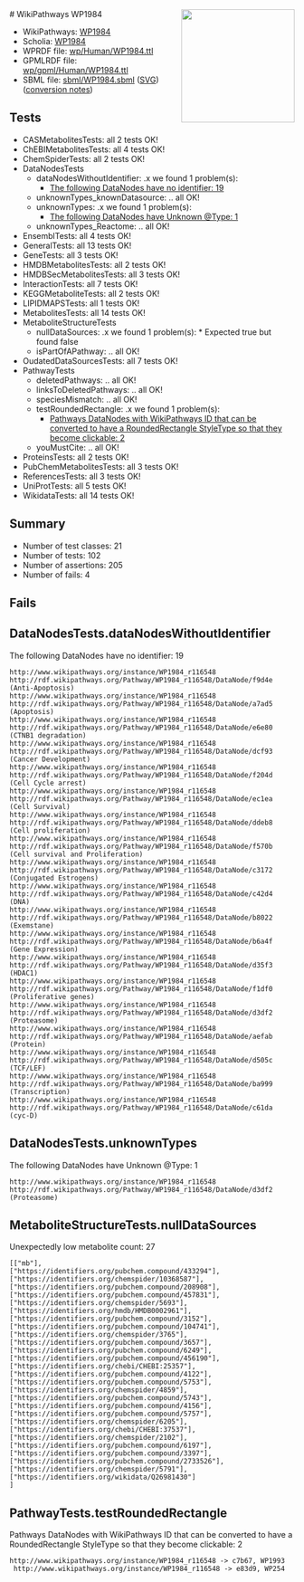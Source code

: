 <img style="float: right; width: 200px" src="../logo.png" />
# WikiPathways WP1984

* WikiPathways: [WP1984](https://identifiers.org/wikipathways:WP1984)
* Scholia: [WP1984](https://scholia.toolforge.org/wikipathways/WP1984)
* WPRDF file: [wp/Human/WP1984.ttl](../wp/Human/WP1984.ttl)
* GPMLRDF file: [wp/gpml/Human/WP1984.ttl](../wp/gpml/Human/WP1984.ttl)
* SBML file: [sbml/WP1984.sbml](../sbml/WP1984.sbml) ([SVG](../sbml/WP1984.svg)) ([conversion notes](../sbml/WP1984.txt))

## Tests
* CASMetabolitesTests: all 2 tests OK!
* ChEBIMetabolitesTests: all 4 tests OK!
* ChemSpiderTests: all 2 tests OK!
* DataNodesTests
    * dataNodesWithoutIdentifier: .x we found 1 problem(s):
        * [The following DataNodes have no identifier: 19](#8792c499)
    * unknownTypes_knownDatasource: .. all OK!
    * unknownTypes: .x we found 1 problem(s):
        * [The following DataNodes have Unknown @Type: 1](#839973df)
    * unknownTypes_Reactome: .. all OK!
* EnsemblTests: all 4 tests OK!
* GeneralTests: all 13 tests OK!
* GeneTests: all 3 tests OK!
* HMDBMetabolitesTests: all 2 tests OK!
* HMDBSecMetabolitesTests: all 3 tests OK!
* InteractionTests: all 7 tests OK!
* KEGGMetaboliteTests: all 2 tests OK!
* LIPIDMAPSTests: all 1 tests OK!
* MetabolitesTests: all 14 tests OK!
* MetaboliteStructureTests
    * nullDataSources: .x we found 1 problem(s):
            * Expected true but found false
    * isPartOfAPathway: .. all OK!
* OudatedDataSourcesTests: all 7 tests OK!
* PathwayTests
    * deletedPathways: .. all OK!
    * linksToDeletedPathways: .. all OK!
    * speciesMismatch: .. all OK!
    * testRoundedRectangle: .x we found 1 problem(s):
        * [Pathways DataNodes with WikiPathways ID that can be converted to have a RoundedRectangle StyleType so that they become clickable: 2](#9fbad3cc)
    * youMustCite: .. all OK!
* ProteinsTests: all 2 tests OK!
* PubChemMetabolitesTests: all 3 tests OK!
* ReferencesTests: all 3 tests OK!
* UniProtTests: all 5 tests OK!
* WikidataTests: all 14 tests OK!


## Summary

* Number of test classes: 21
* Number of tests: 102
* Number of assertions: 205
* Number of fails: 4

## Fails

<a name="8792c499" />

## DataNodesTests.dataNodesWithoutIdentifier

The following DataNodes have no identifier: 19
```
http://www.wikipathways.org/instance/WP1984_r116548 http://rdf.wikipathways.org/Pathway/WP1984_r116548/DataNode/f9d4e (Anti-Apoptosis)
http://www.wikipathways.org/instance/WP1984_r116548 http://rdf.wikipathways.org/Pathway/WP1984_r116548/DataNode/a7ad5 (Apoptosis)
http://www.wikipathways.org/instance/WP1984_r116548 http://rdf.wikipathways.org/Pathway/WP1984_r116548/DataNode/e6e80 (CTNB1 degradation)
http://www.wikipathways.org/instance/WP1984_r116548 http://rdf.wikipathways.org/Pathway/WP1984_r116548/DataNode/dcf93 (Cancer Development)
http://www.wikipathways.org/instance/WP1984_r116548 http://rdf.wikipathways.org/Pathway/WP1984_r116548/DataNode/f204d (Cell Cycle arrest)
http://www.wikipathways.org/instance/WP1984_r116548 http://rdf.wikipathways.org/Pathway/WP1984_r116548/DataNode/ec1ea (Cell Survival)
http://www.wikipathways.org/instance/WP1984_r116548 http://rdf.wikipathways.org/Pathway/WP1984_r116548/DataNode/ddeb8 (Cell proliferation)
http://www.wikipathways.org/instance/WP1984_r116548 http://rdf.wikipathways.org/Pathway/WP1984_r116548/DataNode/f570b (Cell survival and Proliferation)
http://www.wikipathways.org/instance/WP1984_r116548 http://rdf.wikipathways.org/Pathway/WP1984_r116548/DataNode/c3172 (Conjugated Estrogens)
http://www.wikipathways.org/instance/WP1984_r116548 http://rdf.wikipathways.org/Pathway/WP1984_r116548/DataNode/c42d4 (DNA)
http://www.wikipathways.org/instance/WP1984_r116548 http://rdf.wikipathways.org/Pathway/WP1984_r116548/DataNode/b8022 (Exemstane)
http://www.wikipathways.org/instance/WP1984_r116548 http://rdf.wikipathways.org/Pathway/WP1984_r116548/DataNode/b6a4f (Gene Expression)
http://www.wikipathways.org/instance/WP1984_r116548 http://rdf.wikipathways.org/Pathway/WP1984_r116548/DataNode/d35f3 (HDAC1)
http://www.wikipathways.org/instance/WP1984_r116548 http://rdf.wikipathways.org/Pathway/WP1984_r116548/DataNode/f1df0 (Proliferative genes)
http://www.wikipathways.org/instance/WP1984_r116548 http://rdf.wikipathways.org/Pathway/WP1984_r116548/DataNode/d3df2 (Proteasome)
http://www.wikipathways.org/instance/WP1984_r116548 http://rdf.wikipathways.org/Pathway/WP1984_r116548/DataNode/aefab (Protein)
http://www.wikipathways.org/instance/WP1984_r116548 http://rdf.wikipathways.org/Pathway/WP1984_r116548/DataNode/d505c (TCF/LEF)
http://www.wikipathways.org/instance/WP1984_r116548 http://rdf.wikipathways.org/Pathway/WP1984_r116548/DataNode/ba999 (Transcription)
http://www.wikipathways.org/instance/WP1984_r116548 http://rdf.wikipathways.org/Pathway/WP1984_r116548/DataNode/c61da (cyc-D)
```

<a name="839973df" />

## DataNodesTests.unknownTypes

The following DataNodes have Unknown @Type: 1
```
http://www.wikipathways.org/instance/WP1984_r116548 http://rdf.wikipathways.org/Pathway/WP1984_r116548/DataNode/d3df2 (Proteasome)
```

<a name="919041af" />

## MetaboliteStructureTests.nullDataSources

Unexpectedly low metabolite count: 27
```
[["mb"],
["https://identifiers.org/pubchem.compound/433294"],
["https://identifiers.org/chemspider/10368587"],
["https://identifiers.org/pubchem.compound/208908"],
["https://identifiers.org/pubchem.compound/457831"],
["https://identifiers.org/chemspider/5693"],
["https://identifiers.org/hmdb/HMDB0002961"],
["https://identifiers.org/pubchem.compound/3152"],
["https://identifiers.org/pubchem.compound/104741"],
["https://identifiers.org/chemspider/3765"],
["https://identifiers.org/pubchem.compound/3657"],
["https://identifiers.org/pubchem.compound/6249"],
["https://identifiers.org/pubchem.compound/456190"],
["https://identifiers.org/chebi/CHEBI:25357"],
["https://identifiers.org/pubchem.compound/4122"],
["https://identifiers.org/pubchem.compound/5753"],
["https://identifiers.org/chemspider/4859"],
["https://identifiers.org/pubchem.compound/5743"],
["https://identifiers.org/pubchem.compound/4156"],
["https://identifiers.org/pubchem.compound/5757"],
["https://identifiers.org/chemspider/6205"],
["https://identifiers.org/chebi/CHEBI:37537"],
["https://identifiers.org/chemspider/2102"],
["https://identifiers.org/pubchem.compound/6197"],
["https://identifiers.org/pubchem.compound/3397"],
["https://identifiers.org/pubchem.compound/2733526"],
["https://identifiers.org/chemspider/5791"],
["https://identifiers.org/wikidata/Q26981430"]
]
```

<a name="9fbad3cc" />

## PathwayTests.testRoundedRectangle

Pathways DataNodes with WikiPathways ID that can be converted to have a RoundedRectangle StyleType so that they become clickable: 2
```
http://www.wikipathways.org/instance/WP1984_r116548 -> c7b67, WP1993
 http://www.wikipathways.org/instance/WP1984_r116548 -> e83d9, WP254
 ```

